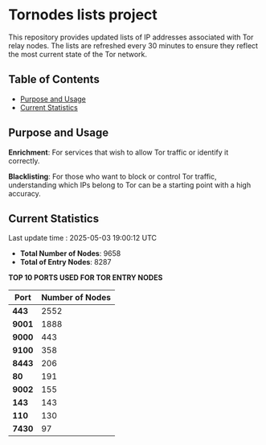 # Tornodes lists project

This repository provides updated lists of IP addresses associated with Tor relay nodes. The lists are refreshed every 30 minutes to ensure they reflect the most current state of the Tor network.

## Table of Contents

- [Purpose and Usage](#purpose-and-usage)
- [Current Statistics](#current-statistics)


## Purpose and Usage

**Enrichment**: For services that wish to allow Tor traffic or identify it correctly.

**Blacklisting**: For those who want to block or control Tor traffic, understanding which IPs belong to Tor can be a starting point with a high accuracy.

## Current Statistics

Last update time : 2025-05-03 19:00:12 UTC

- **Total Number of Nodes**: 9658
- **Total of Entry Nodes**: 8287

**TOP 10 PORTS USED FOR TOR ENTRY NODES**

| **Port** | **Number of Nodes** |
|------|-----------------|
| **443**   | 2552  |
| **9001**   | 1888  |
| **9000**   | 443  |
| **9100**   | 358  |
| **8443**   | 206  |
| **80**   | 191  |
| **9002**   | 155  |
| **143**   | 143  |
| **110**   | 130  |
| **7430**   | 97  |

